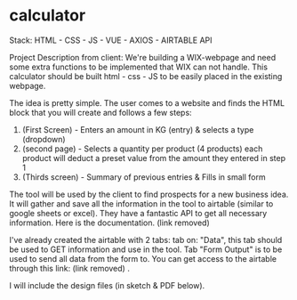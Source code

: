 # calculator
Stack: HTML - CSS - JS - VUE - AXIOS - AIRTABLE API

Project Description from client:
We're building a WIX-webpage and need some extra functions to be implemented that WIX can not handle. This calculator should be built html - css - JS to be easily placed in the existing webpage.

The idea is pretty simple. The user comes to a website and finds the HTML block that you will create and follows a few steps:

1) (First Screen) - Enters an amount in KG (entry) & selects a type (dropdown)
2) (second page) - Selects a quantity per product (4 products) each product will deduct a preset value from the amount they entered in step 1
3) (Thirds screen) - Summary of previous entries & Fills in small form

The tool will be used by the client to find prospects for a new business idea. It will gather and save all the information in the tool to airtable (similar to google sheets or excel). They have a fantastic API to get all necessary information. Here is the documentation. (link removed)

I've already created the airtable with 2 tabs: tab on: "Data", this tab should be used to GET information and use in the tool. Tab "Form Output" is to be used to send all data from the form to. You can get access to the airtable through this link: (link removed) .

I will include the design files (in sketch & PDF below).
